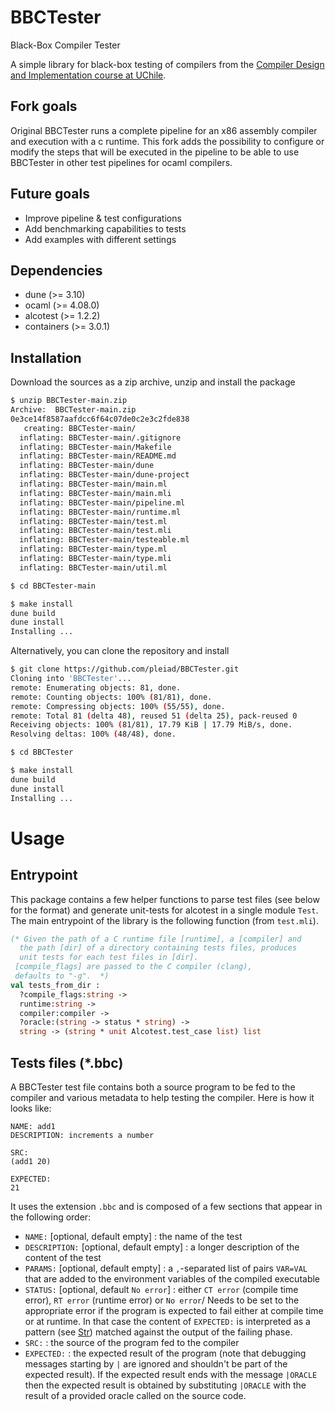 # BBCTester
Black-Box Compiler Tester

A simple library for black-box testing of compilers from the [Compiler Design and Implementation course at UChile](https://users.dcc.uchile.cl/~etanter/CC5116/).

## Fork goals
Original BBCTester runs a complete pipeline for an x86 assembly compiler and execution with a c runtime. This fork adds the possibility to configure or modify the steps that will be executed in the pipeline to be able to use BBCTester in other test pipelines for ocaml compilers.

## Future goals
- Improve pipeline & test configurations
- Add benchmarking capabilities to tests
- Add examples with different settings

## Dependencies
- dune (>= 3.10)
- ocaml (>= 4.08.0)
- alcotest (>= 1.2.2)
- containers (>= 3.0.1)

## Installation


Download the sources as a zip archive, unzip and install the package
```bash
$ unzip BBCTester-main.zip
Archive:  BBCTester-main.zip
0e3ce14f8587aafdcc6f64c07de0c2e3c2fde838
   creating: BBCTester-main/
  inflating: BBCTester-main/.gitignore  
  inflating: BBCTester-main/Makefile  
  inflating: BBCTester-main/README.md  
  inflating: BBCTester-main/dune  
  inflating: BBCTester-main/dune-project  
  inflating: BBCTester-main/main.ml  
  inflating: BBCTester-main/main.mli  
  inflating: BBCTester-main/pipeline.ml  
  inflating: BBCTester-main/runtime.ml  
  inflating: BBCTester-main/test.ml  
  inflating: BBCTester-main/test.mli  
  inflating: BBCTester-main/testeable.ml  
  inflating: BBCTester-main/type.ml  
  inflating: BBCTester-main/type.mli  
  inflating: BBCTester-main/util.ml

$ cd BBCTester-main

$ make install
dune build
dune install         
Installing ...
```

Alternatively, you can clone the repository and install
```bash
$ git clone https://github.com/pleiad/BBCTester.git
Cloning into 'BBCTester'...
remote: Enumerating objects: 81, done.
remote: Counting objects: 100% (81/81), done.
remote: Compressing objects: 100% (55/55), done.
remote: Total 81 (delta 48), reused 51 (delta 25), pack-reused 0
Receiving objects: 100% (81/81), 17.79 KiB | 17.79 MiB/s, done.
Resolving deltas: 100% (48/48), done.

$ cd BBCTester

$ make install
dune build
dune install         
Installing ...

```


# Usage

## Entrypoint

This package contains a few helper functions to parse test files (see below for the format) and generate unit-tests for alcotest in a single module `Test`. The main entrypoint of the library is the following function (from `test.mli`). 

```ocaml
(* Given the path of a C runtime file [runtime], a [compiler] and
  the path [dir] of a directory containing tests files, produces
  unit tests for each test files in [dir].
 [compile_flags] are passed to the C compiler (clang),
 defaults to "-g".  *)
val tests_from_dir :
  ?compile_flags:string ->
  runtime:string ->
  compiler:compiler ->
  ?oracle:(string -> status * string) ->
  string -> (string * unit Alcotest.test_case list) list
```


## Tests files (*.bbc)

A BBCTester test file contains both a source program to be fed to the compiler and various metadata to help testing the compiler.
Here is how it looks like:
```
NAME: add1
DESCRIPTION: increments a number

SRC:
(add1 20)

EXPECTED:
21
```


It uses the extension `.bbc` and is composed of a few sections that appear in the following order:
- `NAME:` [optional, default empty] : the name of the test
- `DESCRIPTION:` [optional, default empty] : a longer description of the content of the test
- `PARAMS:` [optional, default empty] : a `,`-separated list of pairs `VAR=VAL` that are added to the environment variables of the compiled executable
- `STATUS:` [optional, default `No error`] : either `CT error` (compile time error), `RT error` (runtime error) or `No error`/ Needs to be set to the appropriate error if the program is expected to fail either at compile time or at runtime. In that case the content of `EXPECTED:` is interpreted as a pattern (see [Str](https://caml.inria.fr/pub/docs/manual-ocaml/libref/Str.html)) matched against the output of the failing phase.
- `SRC:` : the source of the program fed to the compiler
- `EXPECTED:` : the expected result of the program (note that debugging messages starting by `|` are ignored and shouldn't be part of the expected result). If the expected result ends with the message `|ORACLE` then the expected result is obtained by substituting `|ORACLE` with the result of a provided oracle called on the source code.
